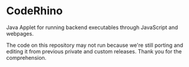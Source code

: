 # CodeRhino
Java Applet for running backend executables through JavaScript and webpages.

The code on this repository may not run because we're still porting and editing
it from previous private and custom releases. Thank you for the comprehension.
